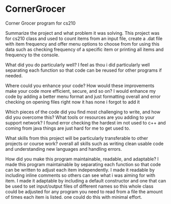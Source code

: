 # CornerGrocer
Corner Grocer program for cs210

Summarize the project and what problem it was solving.
This project was for cs210 class and used to count items from an input file, create a .dat file with item frequency and offer menu options
 to choose from for using this data such as checking frequency of a specific item or printing all items and frequency to the console.

What did you do particularly well?
I feel as thou i did particularly well separating each function so that code can be reused for other programs if needed.

Where could you enhance your code? How would these improvements make your code more efficient, secure, and so on?
I would enhance my code by adding a better menu format and just formatting overall and error checking on opening files right now it has none i forgot to add it

Which pieces of the code did you find most challenging to write, and how did you overcome this? What tools or resources are you adding to your support network?
I found error checking the hardest im not used to c++ and coming from java things are just hard for me to get used to.

What skills from this project will be particularly transferable to other projects or course work?
overall all skills such as writing clean usable code and understanding new languages and handling errors.

How did you make this program maintainable, readable, and adaptable?
I made this program maintainable by separating each function so that code can be written to adjust each item independently. I made it readable by
 including inline comments so others can see what i was aiming for with item. I made it adaptable by including a default constructor and one that can be used to set
 input/output files of different names so this whole class could be adjusted for any program you need to read from a file the amount of times each item is listed. one could
 do this with minimal effort.
